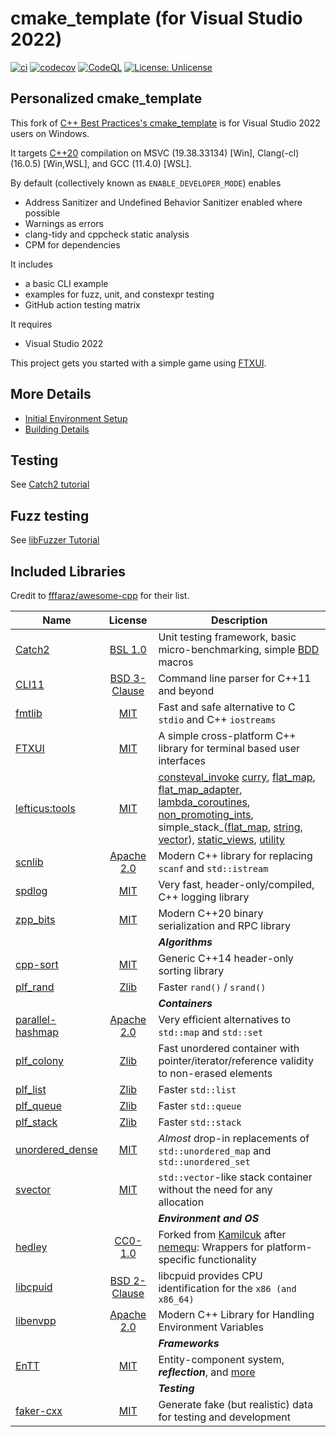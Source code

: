 # cmake_template (for Visual Studio 2022)

[![ci](https://github.com/cblck/cmake_template/actions/workflows/ci.yml/badge.svg)](https://github.com/cblck/cmake_template/actions/workflows/ci.yml)
[![codecov](https://codecov.io/gh/cblck/cmake_template/branch/main/graph/badge.svg)](https://codecov.io/gh/cblck/cmake_template)
[![CodeQL](https://github.com/cblck/cmake_template/actions/workflows/codeql-analysis.yml/badge.svg)](https://github.com/cblck/cmake_template/actions/workflows/codeql-analysis.yml)
[![License: Unlicense](https://img.shields.io/badge/license-Unlicense-blue.svg)](http://unlicense.org/)

## Personalized cmake_template

This fork of [C++ Best Practices's cmake_template](https://github.com/cpp-best-practices/cmake_template) is for Visual Studio 2022 users on Windows.

It targets [C++20](https://en.cppreference.com/w/cpp/compiler_support) compilation on MSVC (19.38.33134) [Win], Clang(-cl) (16.0.5) [Win,WSL], and GCC (11.4.0) [WSL].

By default (collectively known as `ENABLE_DEVELOPER_MODE`) enables
 * Address Sanitizer and Undefined Behavior Sanitizer enabled where possible
 * Warnings as errors
 * clang-tidy and cppcheck static analysis
 * CPM for dependencies

It includes
 * a basic CLI example
 * examples for fuzz, unit, and constexpr testing
 * GitHub action testing matrix

It requires
 * Visual Studio 2022

This project gets you started with a simple game using [FTXUI](https://github.com/ArthurSonzogni/FTXUI).

## More Details
 * [Initial Environment Setup](README_dependencies.md)
 * [Building Details](README_building.md)

## Testing
See [Catch2 tutorial](https://github.com/catchorg/Catch2/blob/master/docs/tutorial.md)

## Fuzz testing
See [libFuzzer Tutorial](https://github.com/google/fuzzing/blob/master/tutorial/libFuzzerTutorial.md)

## Included Libraries
Credit to [fffaraz/awesome-cpp](https://github.com/fffaraz/awesome-cpp) for their list.

|                     Name                     |      License      |      Description      |
|----------------------------------------------|:-----------------:|-----------------------|
| [Catch2](https://github.com/catchorg/Catch2)									| [BSL 1.0](https://github.com/catchorg/Catch2/blob/devel/LICENSE.txt)				| Unit testing framework, basic micro-benchmarking, simple [BDD](https://en.wikipedia.org/wiki/Behavior-driven_development) macros |
| [CLI11](https://github.com/CLIUtils/CLI11)									| [BSD 3-Clause](https://github.com/CLIUtils/CLI11/blob/main/LICENSE)				| Command line parser for C++11 and beyond |
| [fmtlib](https://github.com/fmtlib/fmt)										| [MIT](https://github.com/fmtlib/fmt/blob/master/LICENSE)							| Fast and safe alternative to C `stdio` and C++ `iostreams` |
| [FTXUI](https://github.com/ArthurSonzogni/FTXUI)								| [MIT](https://github.com/ArthurSonzogni/FTXUI/blob/main/LICENSE)					| A simple cross-platform C++ library for terminal based user interfaces |
| [lefticus:tools](https://github.com/lefticus/tools/tree/update_build_system)	| [MIT](https://github.com/lefticus/tools/blob/update_build_system/LICENSE)			| [consteval_invoke](https://github.com/lefticus/tools/blob/update_build_system/include/lefticus/tools/consteval_invoke.hpp) [curry](https://github.com/lefticus/tools/blob/update_build_system/include/lefticus/tools/curry.hpp), [flat_map](https://github.com/lefticus/tools/blob/update_build_system/include/lefticus/tools/flat_map.hpp), [flat_map_adapter](https://github.com/lefticus/tools/blob/update_build_system/include/lefticus/tools/flat_map_adapter.hpp), [lambda_coroutines](https://github.com/lefticus/tools/blob/update_build_system/include/lefticus/tools/lambda_coroutines.hpp), [non_promoting_ints](https://github.com/lefticus/tools/blob/update_build_system/include/lefticus/tools/non_promoting_ints.hpp), simple_stack_([flat_map](https://github.com/lefticus/tools/blob/update_build_system/include/lefticus/tools/simple_stack_flat_map.hpp), [string](https://github.com/lefticus/tools/blob/update_build_system/include/lefticus/tools/simple_stack_string.hpp), [vector](https://github.com/lefticus/tools/blob/update_build_system/include/lefticus/tools/simple_stack_vector.hpp)), [static_views](https://github.com/lefticus/tools/blob/update_build_system/include/lefticus/tools/static_views.hpp), [utility](https://github.com/lefticus/tools/blob/update_build_system/include/lefticus/tools/utility.hpp) |
| [scnlib](https://github.com/eliaskosunen/scnlib)								| [Apache 2.0](https://github.com/eliaskosunen/scnlib/blob/master/LICENSE)			| Modern C++ library for replacing `scanf` and `std::istream` |
| [spdlog](https://github.com/gabime/spdlog)									| [MIT](https://github.com/gabime/spdlog/blob/v1.x/LICENSE)							| Very fast, header-only/compiled, C++ logging library |
| [zpp_bits](https://github.com/eyalz800/zpp_bits)								| [MIT](https://github.com/eyalz800/zpp_bits/blob/main/LICENSE)						| Modern C++20 binary serialization and RPC library |
| | | ***Algorithms*** |
| [cpp-sort](https://github.com/Morwenn/cpp-sort)								| [MIT](https://github.com/Morwenn/cpp-sort/blob/1.x.y-develop/LICENSE.txt)			| Generic C++14 header-only sorting library |
| [plf_rand](https://github.com/mattreecebentley/plf_rand)						| [Zlib](https://plflib.org/rand.htm#license)										| Faster `rand()` / `srand()` |
| | | ***Containers*** |
| [parallel-hashmap](https://github.com/greg7mdp/parallel-hashmap)				| [Apache 2.0](https://github.com/greg7mdp/parallel-hashmap/blob/master/LICENSE)	| Very efficient alternatives to `std::map` and `std::set` |
| [plf_colony](https://github.com/mattreecebentley/plf_colony)					| [Zlib](https://github.com/mattreecebentley/plf_colony/blob/master/LICENSE.md)		| Fast unordered container with pointer/iterator/reference validity to non-erased elements |
| [plf_list](https://github.com/mattreecebentley/plf_list)						| [Zlib](https://github.com/mattreecebentley/plf_list/blob/master/LICENSE.md)		| Faster `std::list` |
| [plf_queue](https://github.com/mattreecebentley/plf_queue)					| [Zlib](https://github.com/mattreecebentley/plf_queue/blob/main/LICENSE)			| Faster `std::queue` |
| [plf_stack](https://github.com/mattreecebentley/plf_stack)					| [Zlib](https://github.com/mattreecebentley/plf_stack/blob/master/LICENSE.md)		| Faster `std::stack` |
| [unordered_dense](https://github.com/martinus/unordered_dense)				| [MIT](https://github.com/martinus/unordered_dense/blob/main/LICENSE)				| *Almost* drop-in replacements of `std::unordered_map` and `std::unordered_set` |
| [svector](https://github.com/martinus/svector)								| [MIT](https://github.com/martinus/svector/blob/main/LICENSE)						| `std::vector`-like stack container without the need for any allocation |
| | | ***Environment and OS*** |
| [hedley](https://github.com/cblck/hedley)										| [CC0-1.0](https://github.com/cblck/hedley/blob/master/LICENSE)					| Forked from [Kamilcuk](https://github.com/Kamilcuk/hedley) after [nemequ](https://github.com/nemequ/hedley): Wrappers for platform-specific functionality |
| [libcpuid](https://github.com/anrieff/libcpuid/)								| [BSD 2-Clause](https://github.com/anrieff/libcpuid/blob/master/COPYING)			| libcpuid provides CPU identification for the `x86 (and x86_64)` |
| [libenvpp](https://github.com/ph3at/libenvpp)									| [Apache 2.0](https://github.com/ph3at/libenvpp/blob/main/LICENSE)					| Modern C++ Library for Handling Environment Variables |
| | | ***Frameworks*** |
| [EnTT](https://github.com/skypjack/entt)										| [MIT](https://github.com/skypjack/entt/blob/master/LICENSE)						| Entity-component system, ***reflection***, and [more](https://github.com/skypjack/entt/wiki) |
| | | ***Testing*** |
| [faker-cxx](https://github.com/cieslarmichal/faker-cxx)						| [MIT](https://github.com/cieslarmichal/faker-cxx/blob/main/LICENSE)				| Generate fake (but realistic) data for testing and development |
